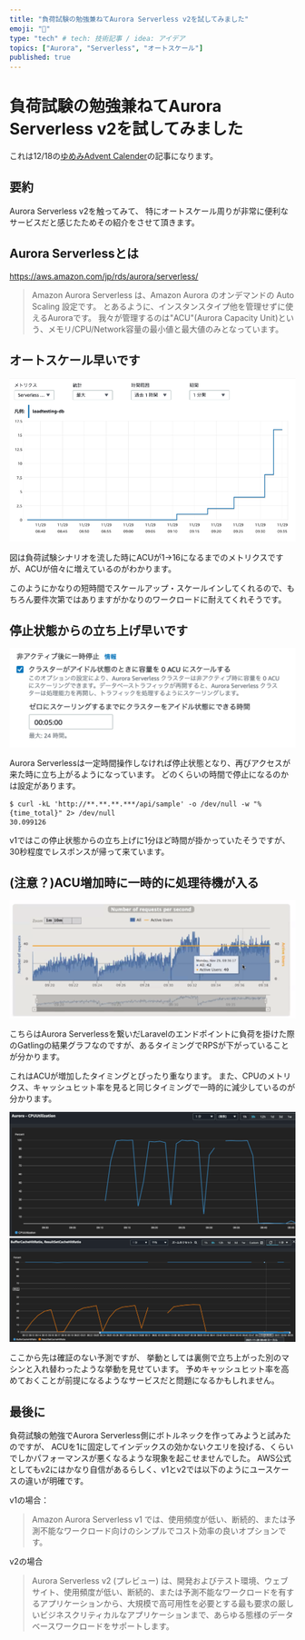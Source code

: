 ```yaml
---
title: "負荷試験の勉強兼ねてAurora Serverless v2を試してみました"
emoji: "📌"
type: "tech" # tech: 技術記事 / idea: アイデア
topics: ["Aurora", "Serverless", "オートスケール"]
published: true
---
```


# 負荷試験の勉強兼ねてAurora Serverless v2を試してみました

これは12/18の[ゆめみAdvent Calender](https://qiita.com/advent-calendar/2021/yumemi)の記事になります。

## 要約

Aurora Serverless v2を触ってみて、
特にオートスケール周りが非常に便利なサービスだと感じたためその紹介をさせて頂きます。

## Aurora Serverlessとは

https://aws.amazon.com/jp/rds/aurora/serverless/

>Amazon Aurora Serverless は、Amazon Aurora のオンデマンドの Auto Scaling 設定です。
とあるように、インスタンスタイプ他を管理せずに使えるAuroraです。
我々が管理するのは"ACU"(Aurora Capacity Unit)という、メモリ/CPU/Network容量の最小値と最大値のみとなっています。

## オートスケール早いです

![](/images/211217_acu.png)

図は負荷試験シナリオを流した時にACUが1→16になるまでのメトリクスですが、ACUが倍々に増えているのがわかります。

このようにかなりの短時間でスケールアップ・スケールインしてくれるので、もちろん要件次第ではありますがかなりのワークロードに耐えてくれそうです。

## 停止状態からの立ち上げ早いです

![](/images/211217_db.png)

Aurora Serverlessは一定時間操作しなければ停止状態となり、再びアクセスが来た時に立ち上がるようになっています。
どのくらいの時間で停止になるのかは設定があります。

```
$ curl -kL 'http://**.**.**.***/api/sample' -o /dev/null -w "%{time_total}" 2> /dev/null
30.099126
```

v1ではこの停止状態からの立ち上げに1分ほど時間が掛かっていたそうですが、30秒程度でレスポンスが帰って来ています。

## (注意？)ACU増加時に一時的に処理待機が入る

![](/images/211217_gatling.png)

こちらはAurora Serverlessを繋いだLaravelのエンドポイントに負荷を掛けた際のGatlingの結果グラフなのですが、あるタイミングでRPSが下がっていることが分かります。

これはACUが増加したタイミングとぴったり重なります。
また、CPUのメトリクス、キャッシュヒット率を見ると同じタイミングで一時的に減少しているのが分かります。

![](/images/211217_cpu.png)
![](/images/211217_cache.png)

ここから先は確証のない予測ですが、
挙動としては裏側で立ち上がった別のマシンと入れ替わったような挙動を見せています。
予めキャッシュヒット率を高めておくことが前提になるようなサービスだと問題になるかもしれません。

## 最後に

負荷試験の勉強でAurora Serverless側にボトルネックを作ってみようと試みたのですが、
ACUを1に固定してインデックスの効かないクエリを投げる、くらいでしかパフォーマンスが悪くなるような現象を起こせませんでした。
AWS公式としてもv2にはかなり自信があるらしく、v1とv2では以下のようにユースケースの違いが明確です。

v1の場合：
>Amazon Aurora Serverless v1 では、使用頻度が低い、断続的、または予測不能なワークロード向けのシンプルでコスト効率の良いオプションです。

v2の場合
>Aurora Serverless v2 (プレビュー) は、開発およびテスト環境、ウェブサイト、使用頻度が低い、断続的、または予測不能なワークロードを有するアプリケーションから、大規模で高可用性を必要とする最も要求の厳しいビジネスクリティカルなアプリケーションまで、あらゆる態様のデータベースワークロードをサポートします。
